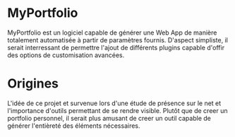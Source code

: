 

# MyPortfolio

MyPortfolio est un logiciel capable de générer une Web App de manière totalement automatisée à partir de paramètres fournis.
D'aspect simpliste, il serait interressant de permettre l'ajout de différents plugins capable d'offir des options de customisation avancées.

# Origines 

L'idée de ce projet et survenue lors d'une étude de présence sur le net et l'importance d'outils permettant de se rendre visible.
Plutôt que de creer un portfolio personnel, il serait plus amusant de creer un outil capable de générer l'entièreté des éléments nécessaires.

